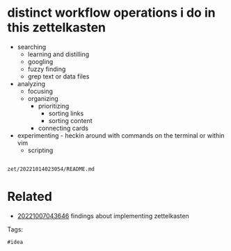 # distinct workflow operations i do in this zettelkasten

- searching
  - learning and distilling
  - googling
  - fuzzy finding
  - grep text or data files
- analyzing
  - focusing
  - organizing
    - prioritizing
      - sorting links
      - sorting content
    - connecting cards
- experimenting - heckin around with commands on the terminal or within vim
  - scripting

```
```

` zet/20221014023054/README.md `

# Related

- [20221007043646](/zet/20221007043646/README.md) findings about implementing zettelkasten

Tags:

    #idea
